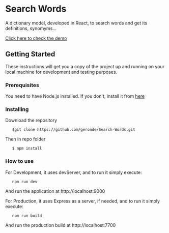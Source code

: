 # Search Words

A dictionary model, developed in React, to search words and get its definitions, synomyms...

[Click here to check the demo](https://geronde.github.io/Search-Words-Demo/#/)

## Getting Started

These instructions will get you a copy of the project up and running on your local machine for development and testing purposes.

### Prerequisites

You need to have Node.js installed. If you don't, install it from [here](https://nodejs.org/en/)

### Installing

Download the repository
 

```
   $git clone https://github.com/geronde/Search-Words.git

```

Then in repo folder

```
   $ npm install 

```
### How to use 

For Development, it uses devServer, and to run it simply execute:

```
   npm run dev

```

And run the application at http://localhost:9000

   For Production, it uses Express as a server, if needed, and to run it simply execute:

```
   npm run build

```

And run the production build at http://localhost:7700

